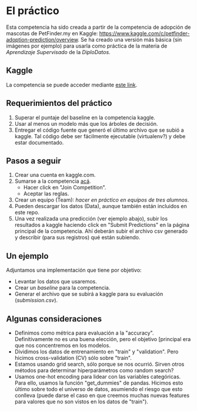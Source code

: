 # El práctico

Esta competencia ha sido creada a partir de la competencia de adopción de mascotas de PetFinder.my en Kaggle: https://www.kaggle.com/c/petfinder-adoption-prediction/overview. Se ha creado una versión más básica (sin imágenes por ejemplo) para usarla como práctica de la materia de *Aprendizaje Supervisado* de la *DiploDatos*.

## Kaggle

La competencia se puede acceder mediante [este link](https://www.kaggle.com/t/0bb80a8296854cfab77d9d9ec1d60fe1).

## Requerimientos del práctico

1. Superar el puntaje del baseline en la competencia kaggle.
1. Usar al menos un modelo más que los árboles de decisión.
1. Entregar el código fuente que generó el último archivo que se subió a kaggle. Tal código debe ser fácilmente ejecutable (virtualenv?) y debe estar documentado.

## Pasos a seguir

1. Crear una cuenta en kaggle.com. 
1. Sumarse a la competencia [acá](https://www.kaggle.com/t/0bb80a8296854cfab77d9d9ec1d60fe1).
    * Hacer click en "Join Competition".
    * Aceptar las reglas.
1. Crear un equipo (Team): *hacer en práctico en equipos de tres alumnos*.
1. Pueden descargar los datos (Data), aunque también están incluidos en este repo.
1. Una vez realizada una predicción (ver ejemplo abajo), subir los resultados a kaggle haciendo click en "Submit Predictions" en la página principal de la competencia. Ahí deberán subir el archivo csv generado y describir (para sus registros) qué están subiendo.

## Un ejemplo

Adjuntamos una implementación que tiene por objetivo:

* Levantar los datos que usaremos.
* Crear un *baseline* para la competencia.
* Generar el archivo que se subirá a kaggle para su evaluación (*submission.csv*).

## Algunas consideraciones

* Definimos como métrica para evaluación a la "accuracy". Definitivamente no es una buena elección, pero el objetivo [principal era que nos concentremos en los modelos.
* Dividimos los datos de entrenamiento en "train" y "validation". Pero hicimos cross-validation (CV) sólo sobre "train".
* Estamos usando grid search, sólo porque se nos ocurrió. Sirven otros métodos para determinar hiperparámetros como random search?
* Usamos one-hot encoding para lidear con las variables categóricas. Para ello, usamos la función "get_dummies" de pandas. Hicimos esto último sobre todo el universo de datos, asumiendo el riesgo que esto conlleva (puede darse el caso en que creemos muchas nuevas features para valores que no son vistos en los datos de "train").

